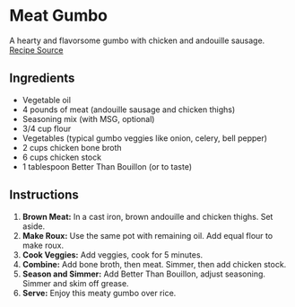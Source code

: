 # Meat Gumbo

A hearty and flavorsome gumbo with chicken and andouille sausage. [Recipe Source](https://www.reddit.com/r/NewOrleans/comments/xu5ngd/since_weve_been_doing_gumbo_posts_lately_heres_my/)

## Ingredients

- Vegetable oil
- 4 pounds of meat (andouille sausage and chicken thighs)
- Seasoning mix (with MSG, optional)
- 3/4 cup flour
- Vegetables (typical gumbo veggies like onion, celery, bell pepper)
- 2 cups chicken bone broth
- 6 cups chicken stock
- 1 tablespoon Better Than Bouillon (or to taste)

## Instructions

1. **Brown Meat:** In a cast iron, brown andouille and chicken thighs. Set aside.
2. **Make Roux:** Use the same pot with remaining oil. Add equal flour to make roux.
3. **Cook Veggies:** Add veggies, cook for 5 minutes.
4. **Combine:** Add bone broth, then meat. Simmer, then add chicken stock.
5. **Season and Simmer:** Add Better Than Bouillon, adjust seasoning. Simmer and skim off grease.
6. **Serve:** Enjoy this meaty gumbo over rice.
